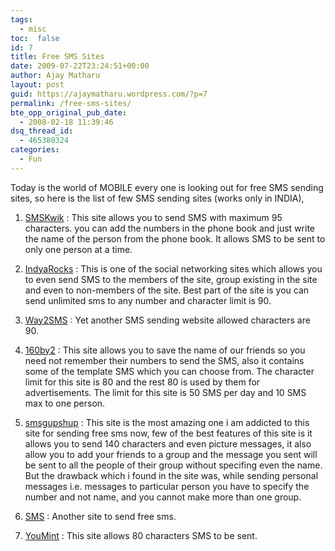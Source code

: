 ```yaml
---
tags: 
  - misc
toc:  false
id: 7
title: Free SMS Sites
date: 2009-07-22T23:24:51+00:00
author: Ajay Matharu
layout: post
guid: https://ajaymatharu.wordpress.com/?p=7
permalink: /free-sms-sites/
bte_opp_original_pub_date:
  - 2008-02-18 11:39:46
dsq_thread_id:
  - 465380324
categories:
  - Fun
---
```

Today is the world of MOBILE every one is looking out for free SMS sending sites, so here is the list of few SMS sending sites (works only in INDIA),

1) <a href="https://www.smskwik.com/Login1.aspx" target="_blank" title="SMSKwik">SMSKwik</a> : This site allows you to send SMS with maximum 95 characters. you can add the numbers in the phone book and just write the name of the person from the phone book. It allows SMS to be sent to only one person at a time.

2) <a href="https://www.indyarocks.com/" target="_blank" title="IndyaRocks">IndyaRocks</a> : This is one of the social networking sites which allows you to even send SMS to the members of the site, group existing in the site and even to non-members of the site. Best part of the site is you can send unlimited sms to any number and character limit is 90.

3) <a href="https://wwwe.way2sms.com/content/index.html" target="_blank" title="Way2SMS">Way2SMS</a> : Yet another SMS sending website allowed characters are 90.

4) <a href="https://www.160by2.com/" target="_blank" title="160by2">160by2</a> : This site allows you to save the name of our friends so you need not remember their numbers to send the SMS, also it contains some of the template SMS which you can choose from. The character limit for this site is 80 and the rest 80 is used by them for advertisements. The limit for this site is 50 SMS per day and 10 SMS max to one person.

5) <a href="https://www.smsgupshup.com/" target="_blank" title="SMSGupShup">smsgupshup</a> : This site is the most amazing one i am addicted to this site for sending free sms now, few of the best features of this site is it allows you to send 140 characters and even picture messages, it also allow you to add your friends to a group and the message you sent will be sent to all the people of their group without specifing even the name. But the drawback which i found in the site was, while sending personal messages i.e. messages to particular person you have to specify the number and not name, and you cannot make more than one group.

6) <a href="https://www.sms.ac/" title="SMS" target="_blank">SMS</a> : Another site to send free sms.

7) <a href="https://www.youmint.com/" title="YouMint" target="_blank">YouMint</a> : This site allows 80 characters SMS to be sent.
